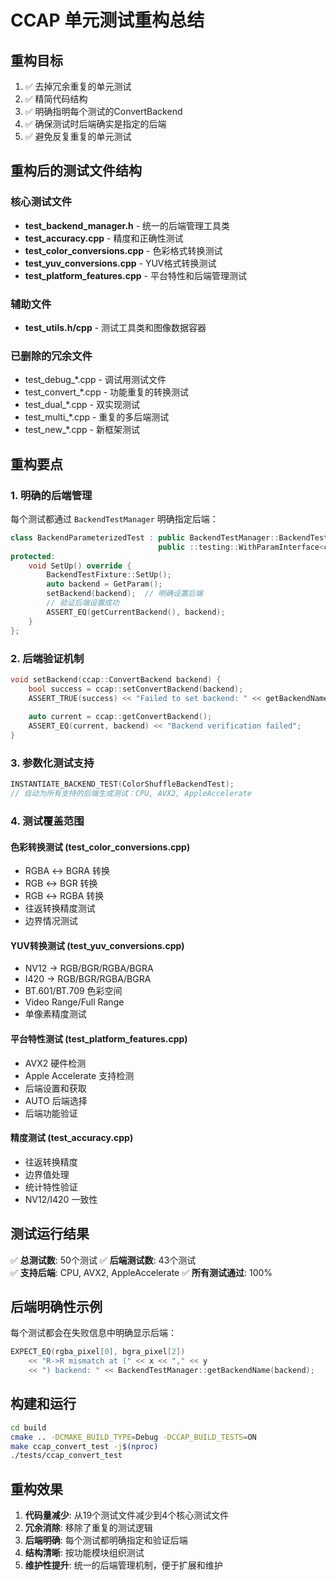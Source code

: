 # CCAP 单元测试重构总结

## 重构目标
1. ✅ 去掉冗余重复的单元测试  
2. ✅ 精简代码结构
3. ✅ 明确指明每个测试的ConvertBackend
4. ✅ 确保测试时后端确实是指定的后端
5. ✅ 避免反复重复的单元测试

## 重构后的测试文件结构

### 核心测试文件
- **test_backend_manager.h** - 统一的后端管理工具类
- **test_accuracy.cpp** - 精度和正确性测试
- **test_color_conversions.cpp** - 色彩格式转换测试
- **test_yuv_conversions.cpp** - YUV格式转换测试  
- **test_platform_features.cpp** - 平台特性和后端管理测试

### 辅助文件
- **test_utils.h/cpp** - 测试工具类和图像数据容器

### 已删除的冗余文件
- test_debug_*.cpp - 调试用测试文件
- test_convert_*.cpp - 功能重复的转换测试
- test_dual_*.cpp - 双实现测试
- test_multi_*.cpp - 重复的多后端测试
- test_new_*.cpp - 新框架测试

## 重构要点

### 1. 明确的后端管理
每个测试都通过 `BackendTestManager` 明确指定后端：

```cpp
class BackendParameterizedTest : public BackendTestManager::BackendTestFixture,
                                 public ::testing::WithParamInterface<ccap::ConvertBackend> {
protected:
    void SetUp() override {
        BackendTestFixture::SetUp();
        auto backend = GetParam();
        setBackend(backend);  // 明确设置后端
        // 验证后端设置成功
        ASSERT_EQ(getCurrentBackend(), backend);
    }
};
```

### 2. 后端验证机制
```cpp
void setBackend(ccap::ConvertBackend backend) {
    bool success = ccap::setConvertBackend(backend);
    ASSERT_TRUE(success) << "Failed to set backend: " << getBackendName(backend);
    
    auto current = ccap::getConvertBackend();
    ASSERT_EQ(current, backend) << "Backend verification failed";
}
```

### 3. 参数化测试支持
```cpp
INSTANTIATE_BACKEND_TEST(ColorShuffleBackendTest);
// 自动为所有支持的后端生成测试：CPU, AVX2, AppleAccelerate
```

### 4. 测试覆盖范围

#### 色彩转换测试 (test_color_conversions.cpp)
- RGBA ↔ BGRA 转换
- RGB ↔ BGR 转换  
- RGB ↔ RGBA 转换
- 往返转换精度测试
- 边界情况测试

#### YUV转换测试 (test_yuv_conversions.cpp)
- NV12 → RGB/BGR/RGBA/BGRA
- I420 → RGB/BGR/RGBA/BGRA
- BT.601/BT.709 色彩空间
- Video Range/Full Range
- 单像素精度测试

#### 平台特性测试 (test_platform_features.cpp)
- AVX2 硬件检测
- Apple Accelerate 支持检测
- 后端设置和获取
- AUTO 后端选择
- 后端功能验证

#### 精度测试 (test_accuracy.cpp)
- 往返转换精度
- 边界值处理
- 统计特性验证
- NV12/I420 一致性

## 测试运行结果

✅ **总测试数**: 50个测试
✅ **后端测试数**: 43个测试  
✅ **支持后端**: CPU, AVX2, AppleAccelerate
✅ **所有测试通过**: 100%

## 后端明确性示例

每个测试都会在失败信息中明确显示后端：

```cpp
EXPECT_EQ(rgba_pixel[0], bgra_pixel[2]) 
    << "R->R mismatch at (" << x << "," << y 
    << ") backend: " << BackendTestManager::getBackendName(backend);
```

## 构建和运行

```bash
cd build
cmake .. -DCMAKE_BUILD_TYPE=Debug -DCCAP_BUILD_TESTS=ON
make ccap_convert_test -j$(nproc)
./tests/ccap_convert_test
```

## 重构效果

1. **代码量减少**: 从19个测试文件减少到4个核心测试文件
2. **冗余消除**: 移除了重复的测试逻辑
3. **后端明确**: 每个测试都明确指定和验证后端
4. **结构清晰**: 按功能模块组织测试
5. **维护性提升**: 统一的后端管理机制，便于扩展和维护
